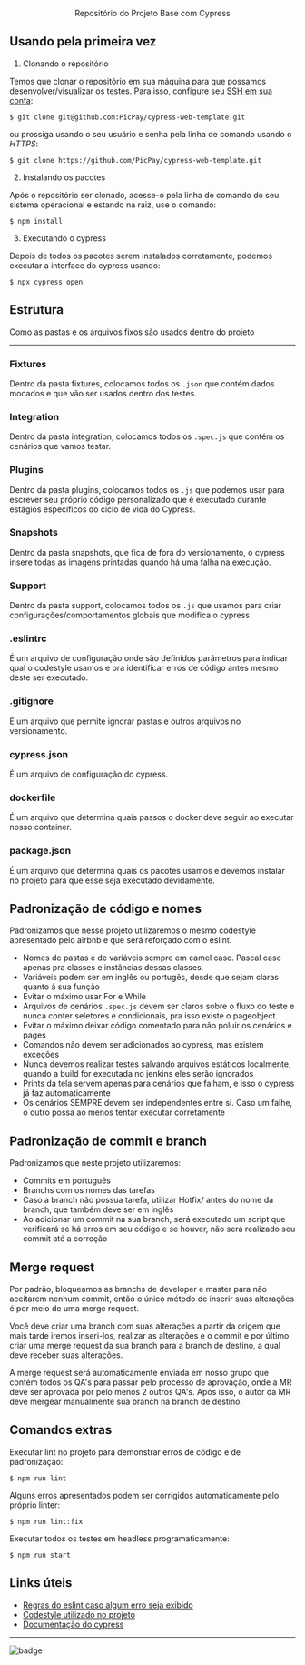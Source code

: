<div>
    <p  align="center">
    	Repositório do Projeto Base com Cypress
    </p>
</div>


## Usando pela primeira vez

1.  Clonando o repositório

Temos que clonar o repositório em sua máquina para que possamos desenvolver/visualizar os testes. Para isso, configure seu [SSH em sua conta](https://confluence.atlassian.com/bitbucket/set-up-an-ssh-key-728138079.html):

```
$ git clone git@github.com:PicPay/cypress-web-template.git
```

ou prossiga usando o seu usuário e senha pela linha de comando usando o _HTTPS_:

```
$ git clone https://github.com/PicPay/cypress-web-template.git
```

2.  Instalando os pacotes

Após o repositório ser clonado, acesse-o pela linha de comando do seu sistema operacional e estando na raiz, use o comando:

```
$ npm install
```

3.  Executando o cypress

Depois de todos os pacotes serem instalados corretamente, podemos executar a interface do cypress usando:

```
$ npx cypress open
```

## Estrutura

Como as pastas e os arquivos fixos são usados dentro do projeto

---

### Fixtures

Dentro da pasta fixtures, colocamos todos os `.json` que contém dados mocados e que vão ser usados dentro dos testes.

### Integration

Dentro da pasta integration, colocamos todos os `.spec.js` que contém os cenários que vamos testar.

### Plugins

Dentro da pasta plugins, colocamos todos os `.js` que podemos usar para escrever seu próprio código personalizado que é executado durante estágios específicos do ciclo de vida do Cypress.

### Snapshots

Dentro da pasta snapshots, que fica de fora do versionamento, o cypress insere todas as imagens printadas quando há uma falha na execução.

### Support

Dentro da pasta support, colocamos todos os `.js` que usamos para criar configurações/comportamentos globais que modifica o cypress.

### .eslintrc

É um arquivo de configuração onde são definidos parâmetros para indicar qual o codestyle usamos e pra identificar erros de código antes mesmo deste ser executado.

### .gitignore

É um arquivo que permite ignorar pastas e outros arquivos no versionamento.

### cypress.json

É um arquivo de configuração do cypress.

### dockerfile

É um arquivo que determina quais passos o docker deve seguir ao executar nosso container.

### package.json

É um arquivo que determina quais os pacotes usamos e devemos instalar no projeto para que esse seja executado devidamente.

## Padronização de código e nomes

Padronizamos que nesse projeto utilizaremos o mesmo codestyle apresentado pelo airbnb e que será reforçado com o eslint.

- Nomes de pastas e de variáveis sempre em camel case. Pascal case apenas pra classes e instâncias dessas classes.
- Variáveis podem ser em inglês ou portugês, desde que sejam claras quanto à sua função
- Evitar o máximo usar For e While
- Arquivos de cenários `.spec.js` devem ser claros sobre o fluxo do teste e nunca conter seletores e condicionais, pra isso existe o pageobject
- Evitar o máximo deixar código comentado para não poluir os cenários e pages
- Comandos não devem ser adicionados ao cypress, mas existem exceções
- Nunca devemos realizar testes salvando arquivos estáticos localmente, quando a build for executada no jenkins eles serão ignorados
- Prints da tela servem apenas para cenários que falham, e isso o cypress já faz automaticamente
- Os cenários SEMPRE devem ser independentes entre si. Caso um falhe, o outro possa ao menos tentar executar corretamente

## Padronização de commit e branch

Padronizamos que neste projeto utilizaremos:

- Commits em português
- Branchs com os nomes das tarefas
- Caso a branch não possua tarefa, utilizar Hotfix/ antes do nome da branch, que também deve ser em inglês
- Ao adicionar um commit na sua branch, será executado um script que verificará se há erros em seu código e se houver, não será realizado seu commit até a correção

## Merge request

Por padrão, bloqueamos as branchs de developer e master para não aceitarem nenhum commit, então o único método de inserir suas alterações é por meio de uma merge request.

Você deve criar uma branch com suas alterações a partir da origem que mais tarde iremos inseri-los, realizar as alterações e o commit e por último criar uma merge request da sua branch para a branch de destino, a qual deve receber suas alterações.

A merge request será automaticamente enviada em nosso grupo que contém todos os QA's para passar pelo processo de aprovação, onde a MR deve ser aprovada por pelo menos 2 outros QA's. Após isso, o autor da MR deve mergear manualmente sua branch na branch de destino.

## Comandos extras

Executar lint no projeto para demonstrar erros de código e de padronização:

```
$ npm run lint
```

Alguns erros apresentados podem ser corrigidos automaticamente pelo próprio linter:

```
$ npm run lint:fix
```

Executar todos os testes em headless programaticamente:

```
$ npm run start
```

## Links úteis

- [Regras do eslint caso algum erro seja exibido](https://eslint.org/docs/rules/)
- [Codestyle utilizado no projeto](https://github.com/airbnb/javascript)
- [Documentação do cypress](https://docs.cypress.io/)

---

![badge](https://img.shields.io/badge/cypress.io-tests-green.svg?style=flat-square)
